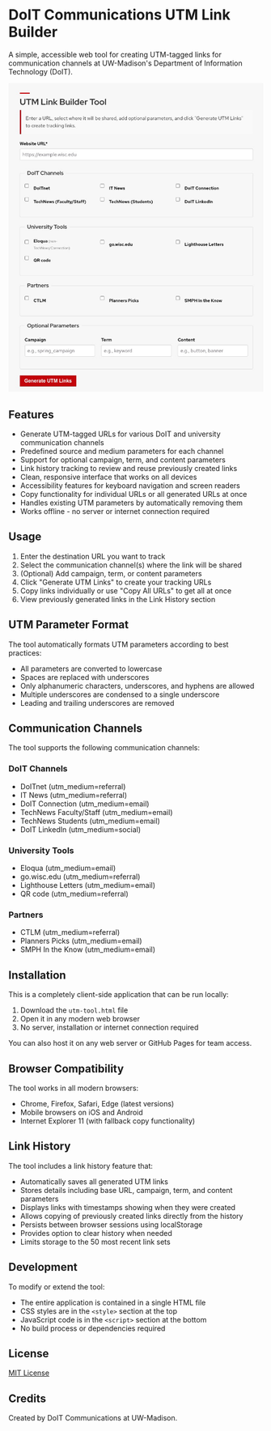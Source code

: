 # DoIT Communications UTM Link Builder

A simple, accessible web tool for creating UTM-tagged links for communication channels at UW-Madison's Department of Information Technology (DoIT).

![DoIT UTM Tool Screenshot](screenshot.png)

## Features

- Generate UTM-tagged URLs for various DoIT and university communication channels
- Predefined source and medium parameters for each channel
- Support for optional campaign, term, and content parameters
- Link history tracking to review and reuse previously created links
- Clean, responsive interface that works on all devices
- Accessibility features for keyboard navigation and screen readers
- Copy functionality for individual URLs or all generated URLs at once
- Handles existing UTM parameters by automatically removing them
- Works offline - no server or internet connection required

## Usage

1. Enter the destination URL you want to track
2. Select the communication channel(s) where the link will be shared
3. (Optional) Add campaign, term, or content parameters
4. Click "Generate UTM Links" to create your tracking URLs
5. Copy links individually or use "Copy All URLs" to get all at once
6. View previously generated links in the Link History section

## UTM Parameter Format

The tool automatically formats UTM parameters according to best practices:
- All parameters are converted to lowercase
- Spaces are replaced with underscores
- Only alphanumeric characters, underscores, and hyphens are allowed
- Multiple underscores are condensed to a single underscore
- Leading and trailing underscores are removed

## Communication Channels

The tool supports the following communication channels:

### DoIT Channels
- DoITnet (utm_medium=referral)
- IT News (utm_medium=referral)
- DoIT Connection (utm_medium=email)
- TechNews Faculty/Staff (utm_medium=email)
- TechNews Students (utm_medium=email)
- DoIT LinkedIn (utm_medium=social)

### University Tools
- Eloqua (utm_medium=email)
- go.wisc.edu (utm_medium=referral)
- Lighthouse Letters (utm_medium=email)
- QR code (utm_medium=referral)

### Partners
- CTLM (utm_medium=referral)
- Planners Picks (utm_medium=email)
- SMPH In the Know (utm_medium=email)

## Installation

This is a completely client-side application that can be run locally:

1. Download the `utm-tool.html` file
2. Open it in any modern web browser
3. No server, installation or internet connection required

You can also host it on any web server or GitHub Pages for team access.

## Browser Compatibility

The tool works in all modern browsers:
- Chrome, Firefox, Safari, Edge (latest versions)
- Mobile browsers on iOS and Android
- Internet Explorer 11 (with fallback copy functionality)

## Link History

The tool includes a link history feature that:

- Automatically saves all generated UTM links
- Stores details including base URL, campaign, term, and content parameters
- Displays links with timestamps showing when they were created
- Allows copying of previously created links directly from the history
- Persists between browser sessions using localStorage
- Provides option to clear history when needed
- Limits storage to the 50 most recent link sets

## Development

To modify or extend the tool:

- The entire application is contained in a single HTML file
- CSS styles are in the `<style>` section at the top
- JavaScript code is in the `<script>` section at the bottom
- No build process or dependencies required

## License

[MIT License](LICENSE)

## Credits

Created by DoIT Communications at UW-Madison.
